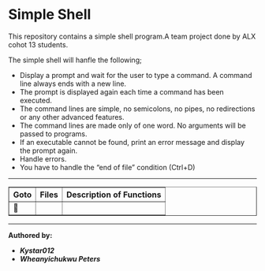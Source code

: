 <html>
<body>
<h1>Simple Shell</h1>
<p>This repository contains a simple shell program.A team  project done by ALX cohot 13 students.</p>
<p>The simple shell will hanfle the following;
<ul><li>Display a prompt and wait for the user to type a command. A command line always ends with a new line.</li>
<li>The prompt is displayed again each time a command has been executed.</li>
<li>The command lines are simple, no semicolons, no pipes, no redirections or any other advanced features.</li>
<li>The command lines are made only of one word. No arguments will be passed to programs.</li>
<li>If an executable cannot be found, print an error message and display the prompt again.</li>
<li>Handle errors.</li>
<li>You have to handle the “end of file” condition (Ctrl+D)</li>
</ul></p>
 <hr>
<p>
<table border="1">
<tr><th>Goto</th><th><b>Files</b ></th><th><b>Description of Functions</b></th></tr>
<tr><td>&#128204;</td><td><a href=" "></a></td> <td></td></tr>
</table>
</p>
<hr>
<footer>
<p><b>Authored by:<br><ul><li><em>Kystar012</em>
</li>
<li><b><em>Wheanyichukwu Peters</em></li>
</ul></p>
</footer>
</body>
</html>      

